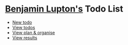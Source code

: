 # [Benjamin Lupton's](http://balupton.com) Todo List

- [New todo](https://github.com/balupton/todo/issues/new)
- [View todos](https://github.com/balupton/todo/issues)
- [View plan & organise](https://huboard.com/balupton/todo)
- [View results](https://github.com/balupton/todo/pulse)
